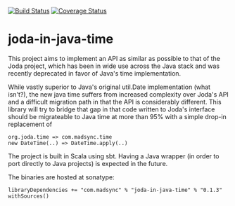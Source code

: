 [![Build Status](https://travis-ci.com/madsync/joda-in-java-time.svg?branch=master)](https://travis-ci.com/madsync/joda-in-java-time.svg?branch=master)
[![Coverage Status](https://coveralls.io/repos/github/madsync/joda-in-java-time/badge.svg)](https://coveralls.io/github/madsync/joda-in-java-time)

# joda-in-java-time
This project aims to implement an API as similar as possible to that of the Joda project, which has been in wide use across the Java stack and was recently deprecated in favor of Java's time implementation. 

While vastly superior to Java's original util.Date implementation (what isn't?), the new java time suffers from increased complexity over Joda's API and a difficult migration path in that the API is considerably different. This library will try to bridge that gap in that code written to Joda's interface should be migrateable to Java time at more than 95% with a simple drop-in replacement of

```
org.joda.time => com.madsync.time  
new DateTime(..) => DateTime.apply(..)
```

The project is built in Scala using sbt. Having a Java wrapper (in order to port directly to Java projects) is expected in the future.

The binaries are hosted at sonatype:

```
libraryDependencies += "com.madsync" % "joda-in-java-time" % "0.1.3" withSources()
```